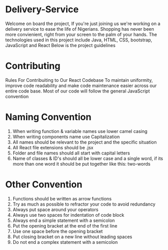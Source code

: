 # Delivery-Service
Welcome on board the project,
If you're just joining us we're working on a delivery service to ease the life of Nigerians.
Shopping has never been more convienient, right from your screen to the palm of your hands.
The technologies used in this project include Java, HTML, CSS, bootstrap, JavaScript and React
Below is the project guidelines

# Contributing
Rules For Contribuiting to Our React Codebase
To maintain uniformity, improve code readability and make code maintenance easier across our entire code base.
Most of our code will follow the general JavaScript convention

# Naming Convention

1. When writing function & variable names use lower camel casing
2. When writing components name use Capitalization
3. All names should be relevant to the project and the specific situation
4. All React file extensions should be .jsx
5. Folder and file names should all start with capital letters
6. Name of classes & ID's should all be lower case and a single word, if its more than one word it should be put together like this: two-words


# Other Convention

1. Functions should be written as arrow functions
2. Try as much as possible to refractor your code to avoid redundancy
3. Always put space around your operators
4. Always use two spaces for indentation of code block
5. Always end a simple statement with a semicolon
6. Put the opening bracket at the end of the first line
7. Use one space before the opening bracket
8. Put closing bracket on a new line without leading spaces
9. Do not end a complex statement with a semicolon


